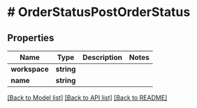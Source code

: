 # # OrderStatusPostOrderStatus

## Properties

Name | Type | Description | Notes
------------ | ------------- | ------------- | -------------
**workspace** | **string** |  | 
**name** | **string** |  | 

[[Back to Model list]](../../README.md#documentation-for-models) [[Back to API list]](../../README.md#documentation-for-api-endpoints) [[Back to README]](../../README.md)


